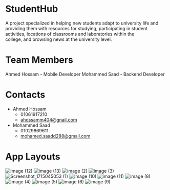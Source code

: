 # StudentHub

   A project specialized in helping new students adapt to university life and providing them with resources for studying, participating in student activities, locations of classrooms and laboratories within the     
   college, and browsing news at the university level. 

# Team Members 
   Ahmed Hossam - Mobile Developer
   Mohammed Saad - Backend Developer 

# Contacts 
  - Ahmed Hossam
      * 01061917210
      * ahossamm404@gnail.com
  - Mohammed Saad
      * 01029869611
      * mohamed.saadd288@gmail.com

# App Layouts
![image (12)](https://github.com/Student-Hub404/StudentHub/assets/93291446/4de17922-c7c5-407d-8726-2cbc80379175)
![image (13)](https://github.com/Student-Hub404/StudentHub/assets/93291446/9d20f0f8-dc81-4052-80d9-cb2d609af1ef)
![image (2)](https://github.com/Student-Hub404/StudentHub/assets/93291446/9db6ada4-59dc-4b7f-bdec-5f42084f80b2)
![image (3)](https://github.com/Student-Hub404/StudentHub/assets/93291446/bd4f134c-33ba-4648-b56a-7ab5e26bd3b8)
![Screenshot_1715045053 (1)](https://github.com/Student-Hub404/StudentHub/assets/93291446/011a5980-210d-49f3-a859-eb28b86806a9)
![image (10)](https://github.com/Student-Hub404/StudentHub/assets/93291446/ec567043-58d5-432f-8ce8-6fd5ed6e1a7f)
![image (11)](https://github.com/Student-Hub404/StudentHub/assets/93291446/337cb919-ec82-4705-bc7b-c230fcb70f02)
![image (8)](https://github.com/Student-Hub404/StudentHub/assets/93291446/9527a447-e3d4-4d07-b0b5-77f5d20040a6)
![image (4)](https://github.com/Student-Hub404/StudentHub/assets/93291446/7c0fde40-5b08-4a7f-b253-b7fa74c999e0)
![image (5)](https://github.com/Student-Hub404/StudentHub/assets/93291446/9564cece-d9a5-4ccf-b2d3-8860c39efce7)
![image (6)](https://github.com/Student-Hub404/StudentHub/assets/93291446/ca3693d6-7f25-4c01-9428-4611171f97db)
![image (9)](https://github.com/Student-Hub404/StudentHub/assets/93291446/0727b7d9-8c72-455a-934a-ac1f1e93484d)

